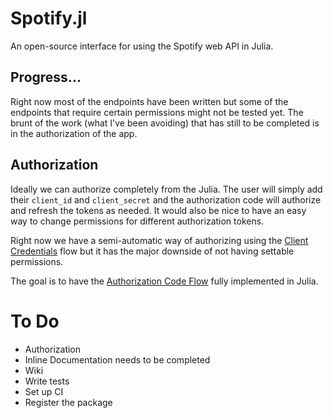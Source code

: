 # Spotify.jl
An open-source interface for using the Spotify web API in Julia. 

## Progress...
Right now most of the endpoints have been written but some of the endpoints that require certain permissions might not be tested yet.
The brunt of the work (what I've been avoiding) that has still to be completed is in the authorization of the app.

## Authorization 
Ideally we can authorize completely from the Julia. The user will simply add their `client_id` and `client_secret` and the authorization code will authorize and refresh the tokens as needed. It would also be nice to have an easy way to change permissions for different authorization tokens. 

Right now we have a semi-automatic way of authorizing using the [Client Credentials](https://developer.spotify.com/documentation/general/guides/authorization-guide/#client-credentials-flow) flow but it has the major downside of not having settable permissions.

The goal is to have the [Authorization Code Flow](https://developer.spotify.com/documentation/general/guides/authorization-guide/#authorization-code-flow) fully implemented in Julia.

# To Do
* Authorization
* Inline Documentation needs to be completed
* Wiki
* Write tests
* Set up CI
* Register the package  